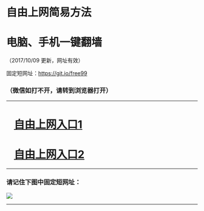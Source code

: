 ﻿# 自由上网简易方法

# 电脑、手机一键翻墙

（2017/10/09 更新，网址有效）

固定短网址：https://git.io/free99

### （微信如打不开，请转到浏览器打开）


***





# &nbsp;&nbsp; <a href="http://ft2734012143.fwq-tz-1001.info/fwqtz01.html?t=100900117926 " target="_blank">自由上网入口1</a>
# &nbsp;&nbsp; <a href="http://ft2942927226.fwq-tz-1002.info/fwqtz02.html?t=100900131165 " target="_blank">自由上网入口2</a>
***

### 请记住下图中固定短网址：

<img src="https://s3-us-west-2.amazonaws.com/fwq-1001/yjfq-20170905okok.png" /> 


***

